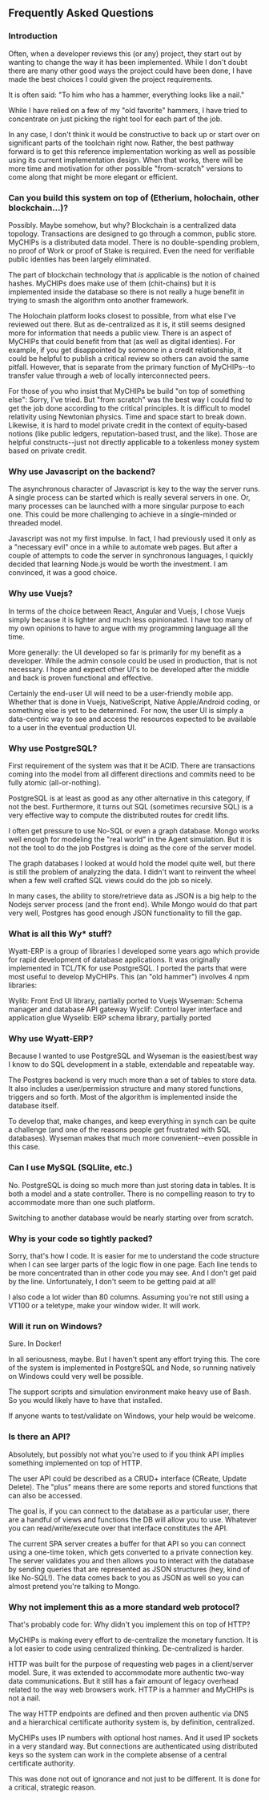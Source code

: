 ## Frequently Asked Questions

### Introduction
Often, when a developer reviews this (or any) project, they start out by 
wanting to change the way it has been implemented.  While I don't doubt there 
are many other good ways the project could have been done, I have made the best 
choices I could given the project requirements.

It is often said:
  "To him who has a hammer, everything looks like a nail."

While I have relied on a few of my "old favorite" hammers, I have tried to
concentrate on just picking the right tool for each part of the job.

In any case, I don't think it would be constructive to back up or start over on 
significant parts of the toolchain right now.  Rather, the best pathway forward 
is to get this reference implementation working as well as possible using its 
current implementation design.  When that works, there will be more time and 
motivation for other possible "from-scratch" versions to come along that might 
be more elegant or efficient.

### Can you build this system on top of (Etherium, holochain, other blockchain...)?

Possibly.  Maybe somehow, but why?  Blockchain is a centralized data topology.
Transactions are designed to go through a common, public store.  MyCHIPs is a 
distributed data model.  There is no double-spending problem, no proof of Work
or proof of Stake is required.  Even the need for verifiable public identies 
has been largely eliminated.

The part of blockchain technology that _is_ applicable is the notion of chained
hashes.  MyCHIPs does make use of them (chit-chains) but it is implemented 
inside the database so there is not really a huge benefit in trying to smash 
the algorithm onto another framework.

The Holochain platform looks closest to possible, from what else I've reviewed
out there.  But as de-centralized as it is, it still seems designed more for 
information that needs a public view.  There is an aspect of MyCHIPs that
could benefit from that (as well as digital identies).  For example, if you get
disappointed by someone in a credit relationship, it could be helpful to 
publish a critical review so others can avoid the same pitfall.  However, that
is separate from the primary function of MyCHIPs--to transfer value through a
web of locally interconnected peers.

For those of you who insist that MyCHIPs be build "on top of something else":
Sorry, I've tried.  But "from scratch" was the best way I could find to get the
job done according to the critical principles.  It is difficult to model 
relativity using Newtonian physics.  Time and space start to break down.  
Likewise, it is hard to model private credit in the context of equity-based 
notions (like public ledgers, reputation-based trust, and the like).  Those are 
helpful constructs--just not directly applicable to a tokenless money system 
based on private credit.

### Why use Javascript on the backend?

The asynchronous character of Javascript is key to the way the server runs.  A
single process can be started which is really several servers in one.  Or, many
processes can be launched with a more singular purpose to each one.  This could
be more challenging to achieve in a single-minded or threaded model.

Javascript was not my first impulse.  In fact, I had previously used it only as 
a "necessary evil" once in a while to automate web pages.  But after a couple of
attempts to code the server in synchronous languages, I quickly decided that
learning Node.js would be worth the investment.  I am convinced, it was a good
choice.

### Why use Vuejs?

In terms of the choice between React, Angular and Vuejs, I chose Vuejs simply
because it is lighter and much less opinionated.  I have too many of my own
opinions to have to argue with my programming language all the time.

More generally: the UI developed so far is primarily for my benefit as a 
developer.  While the admin console could be used in production, that is not 
necessary.  I hope and expect other UI's to be developed after the middle and 
back is proven functional and effective.

Certainly the end-user UI will need to be a user-friendly mobile app.  Whether
that is done in Vuejs, NativeScript, Native Apple/Android coding, or something
else  is yet to be determined.  For now, the user UI is simply a data-centric 
way to see and access the resources expected to be available to a user in the 
eventual production UI.

### Why use PostgreSQL?

First requirement of the system was that it be ACID.  There are transactions
coming into the model from all different directions and commits need to be
fully atomic (all-or-nothing).

PostgreSQL is at least as good as any other alternative in this category, if
not the best.  Furthermore, it turns out SQL (sometimes recursive SQL) is a
very effective way to compute the distributed routes for credit lifts.

I often get pressure to use No-SQL or even a graph database.  Mongo works
well enough for modeling the "real world" in the Agent simulation.  But it is
not the tool to do the job Postgres is doing as the core of the server model.

The graph databases I looked at would hold the model quite well, but there is
still the problem of analyzing the data.  I didn't want to reinvent the wheel
when a few well crafted SQL views could do the job so nicely.

In many cases, the ability to store/retrieve data as JSON is a big help to the
Nodejs server process (and the front end).  While Mongo would do that part very 
well, Postgres has good enough JSON functionality to fill the gap.

### What is all this Wy* stuff?

Wyatt-ERP is a group of libraries I developed some years ago which provide for
rapid development of database applications.  It was originally implemented in 
TCL/TK for use PostgreSQL.  I ported the parts that were most useful to develop
MyCHIPs.  This (an "old hammer") involves 4 npm libraries:

  Wylib: Front End UI library, partially ported to Vuejs
  Wyseman: Schema manager and database API gateway
  Wyclif: Control layer interface and application glue
  Wyselib: ERP schema library, partially ported

### Why use Wyatt-ERP?

Because I wanted to use PostgreSQL and Wyseman is the easiest/best way I know 
to do SQL development in a stable, extendable and repeatable way.

The Postgres backend is very much more than a set of tables to store data.  It
also includes a user/permission structure and many stored functions, triggers
and so forth.  Most of the algorithm is implemented inside the database itself.

To develop that, make changes, and keep everything in synch can be quite a
challenge (and one of the reasons people get frustrated with SQL databases).
Wyseman makes that much more convenient--even possible in this case.

### Can I use MySQL (SQLlite, etc.)

No.  PostgreSQL is doing so much more than just storing data in tables.  It is 
both a model and a state controller.  There is no compelling reason to try to 
accommodate more than one such platform.

Switching to another database would be nearly starting over from scratch.

### Why is your code so tightly packed?

Sorry, that's how I code.  It is easier for me to understand the code structure
when I can see larger parts of the logic flow in one page.  Each line tends to
be more concentrated than in other code you may see.  And I don't get paid by 
the line.  Unfortunately, I don't seem to be getting paid at all!

I also code a lot wider than 80 columns.  Assuming you're not still using a
VT100 or a teletype, make your window wider.  It will work.

### Will it run on Windows?

Sure.  In Docker!

In all seriousness, maybe.  But I haven't spent any effort trying this.  The
core of the system is implemented in PostgreSQL and Node, so running natively
on Windows could very well be possible.

The support scripts and simulation environment make heavy use of Bash.  So you 
would likely have to have that installed.  

If anyone wants to test/validate on Windows, your help would be welcome.

### Is there an API?

Absolutely, but possibly not what you're used to if you think API implies 
something implemented on top of HTTP.

The user API could be described as a CRUD+ interface (CReate, Update Delete).
The "plus" means there are some reports and stored functions that can also be
accessed.

The goal is, if you can connect to the database as a particular user, there are
a handful of views and functions the DB will allow you to use.  Whatever you
can read/write/execute over that interface constitutes the API.

The current SPA server creates a buffer for that API so you can connect using
a one-time token, which gets converted to a private connection key.  The
server validates you and then allows you to interact with the database by
sending queries that are represented as JSON structures (hey, kind of like
No-SQL!).  The data comes back to you as JSON as well so you can almost pretend
you're talking to Mongo.

### Why not implement this as a more standard web protocol?

That's probably code for: Why didn't you implement this on top of HTTP?

MyCHIPs is making every effort to de-centralize the monetary function.  It is
a lot easier to code using centralized thinking.  De-centralized is harder.

HTTP was built for the purpose of requesting web pages in a client/server
model.  Sure, it was extended to accommodate more authentic two-way data
communications.  But it still has a fair amount of legacy overhead related to
the way web browsers work.  HTTP is a hammer and MyCHIPs is not a nail.

The way HTTP endpoints are defined and then proven authentic via DNS and a 
hierarchical certificate authority system is, by definition, centralized.

MyCHIPs uses IP numbers with optional host names.  And it used IP sockets in a
very standard way.  But connections are authenticated using distributed keys so
the system can work in the complete absense of a central certificate authority.

This was done not out of ignorance and not just to be different.  It is done 
for a critical, strategic reason.
